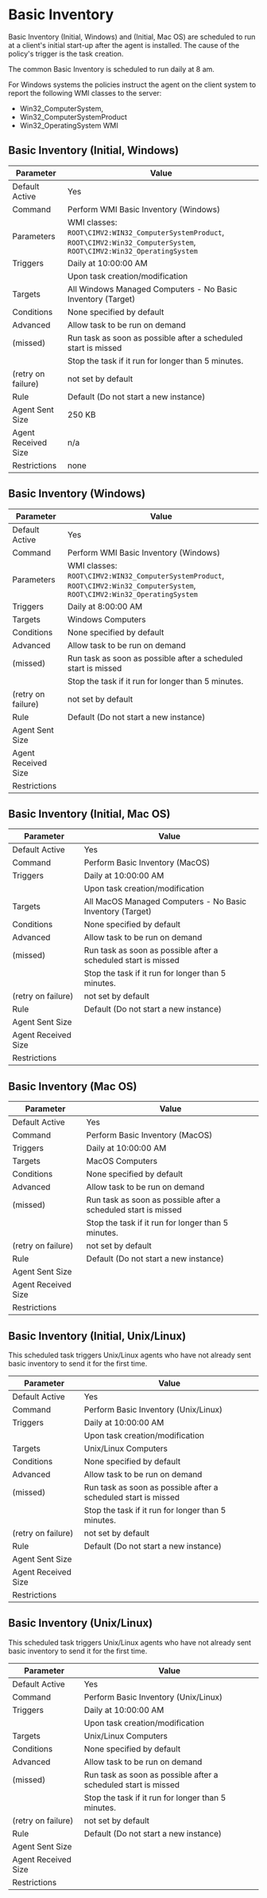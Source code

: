 [title]: # (Basic Inventory)
[tags]: # (task)
[priority]: # (5)
# Basic Inventory

Basic Inventory (Initial, Windows) and (Initial, Mac OS) are scheduled to run at a client's initial start-up after the agent is installed. The cause of the policy's trigger is the task creation.

The common Basic Inventory is scheduled to run daily at 8 am.

For Windows systems the policies instruct the agent on the client system to report the following WMI classes to the server:

* Win32_ComputerSystem,
* Win32_ComputerSystemProduct
* Win32_OperatingSystem WMI

## Basic Inventory (Initial, Windows)

| Parameter | Value |
| ----- | ----- |
| Default Active | Yes |
| Command | Perform WMI Basic Inventory (Windows) |
| Parameters | WMI classes: `ROOT\CIMV2:WIN32_ComputerSystemProduct`, `ROOT\CIMV2:Win32_ComputerSystem`, `ROOT\CIMV2:Win32_OperatingSystem` |
| Triggers | Daily at 10:00:00 AM |
| | Upon task creation/modification |
| Targets | All Windows Managed Computers - No Basic Inventory (Target) |
| Conditions | None specified by default |
| Advanced | Allow task to be run on demand |
| (missed) | Run task as soon as possible after a scheduled start is missed |
| | Stop the task if it run for longer than 5 minutes. |
| (retry on failure) | not set by default |
| Rule | Default (Do not start a new instance) |
| Agent Sent Size | 250 KB |
| Agent Received Size | n/a |
| Restrictions | none |

## Basic Inventory (Windows)

| Parameter | Value |
| ----- | ----- |
| Default Active | Yes |
| Command | Perform WMI Basic Inventory (Windows) |
| Parameters | WMI classes: `ROOT\CIMV2:WIN32_ComputerSystemProduct`, `ROOT\CIMV2:Win32_ComputerSystem`, `ROOT\CIMV2:Win32_OperatingSystem` |
| Triggers | Daily at 8:00:00 AM |
| Targets | Windows Computers |
| Conditions | None specified by default |
| Advanced | Allow task to be run on demand |
| (missed) | Run task as soon as possible after a scheduled start is missed |
| | Stop the task if it run for longer than 5 minutes. |
| (retry on failure) | not set by default |
| Rule | Default (Do not start a new instance) |
| Agent Sent Size | |
| Agent Received Size | |
| Restrictions | |

## Basic Inventory (Initial, Mac OS)

| Parameter | Value |
| ----- | ----- |
| Default Active | Yes |
| Command | Perform Basic Inventory (MacOS) |
| Triggers | Daily at 10:00:00 AM |
| | Upon task creation/modification |
| Targets | All MacOS Managed Computers - No Basic Inventory (Target) |
| Conditions | None specified by default |
| Advanced | Allow task to be run on demand |
| (missed) | Run task as soon as possible after a scheduled start is missed |
| | Stop the task if it run for longer than 5 minutes. |
| (retry on failure) | not set by default |
| Rule | Default (Do not start a new instance) |
| Agent Sent Size | |
| Agent Received Size | |
| Restrictions | |

## Basic Inventory (Mac OS)

| Parameter | Value |
| ----- | ----- |
| Default Active | Yes |
| Command | Perform Basic Inventory (MacOS) |
| Triggers | Daily at 10:00:00 AM |
| Targets | MacOS Computers |
| Conditions | None specified by default |
| Advanced | Allow task to be run on demand |
| (missed) | Run task as soon as possible after a scheduled start is missed |
| | Stop the task if it run for longer than 5 minutes. |
| (retry on failure) | not set by default |
| Rule | Default (Do not start a new instance) |
| Agent Sent Size | |
| Agent Received Size | |
| Restrictions | |

## Basic Inventory (Initial, Unix/Linux)

This scheduled task triggers Unix/Linux agents who have not already sent basic inventory to send it for the first time.

| Parameter | Value |
| ----- | ----- |
| Default Active | Yes |
| Command | Perform Basic Inventory (Unix/Linux) |
| Triggers | Daily at 10:00:00 AM |
| | Upon task creation/modification |
| Targets | Unix/Linux Computers |
| Conditions | None specified by default |
| Advanced | Allow task to be run on demand |
| (missed) | Run task as soon as possible after a scheduled start is missed |
| | Stop the task if it run for longer than 5 minutes. |
| (retry on failure) | not set by default |
| Rule | Default (Do not start a new instance) |
| Agent Sent Size | |
| Agent Received Size | |
| Restrictions | |

## Basic Inventory (Unix/Linux)

This scheduled task triggers Unix/Linux agents who have not already sent basic inventory to send it for the first time.

| Parameter | Value |
| ----- | ----- |
| Default Active | Yes |
| Command | Perform Basic Inventory (Unix/Linux) |
| Triggers | Daily at 10:00:00 AM |
| | Upon task creation/modification |
| Targets | Unix/Linux Computers |
| Conditions | None specified by default |
| Advanced | Allow task to be run on demand |
| (missed) | Run task as soon as possible after a scheduled start is missed |
| | Stop the task if it run for longer than 5 minutes. |
| (retry on failure) | not set by default |
| Rule | Default (Do not start a new instance) |
| Agent Sent Size | |
| Agent Received Size | |
| Restrictions | |